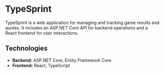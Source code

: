 # TypeSprint

TypeSprint is a web application for managing and tracking game results and quotes. It includes an ASP.NET Core API for backend operations and a React frontend for user interactions.

## Technologies

- **Backend:** ASP.NET Core, Entity Framework Core
- **Frontend:** React, TypeScript

